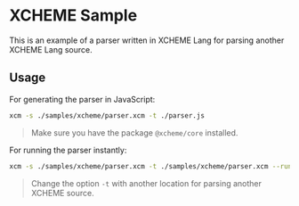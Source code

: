 # XCHEME Sample

This is an example of a parser written in XCHEME Lang for parsing another XCHEME Lang source.

## Usage

For generating the parser in JavaScript:

```sh
xcm -s ./samples/xcheme/parser.xcm -t ./parser.js
```

> Make sure you have the package `@xcheme/core` installed.

For running the parser instantly:

```sh
xcm -s ./samples/xcheme/parser.xcm -t ./samples/xcheme/parser.xcm --run
```

> Change the option `-t` with another location for parsing another XCHEME source.
